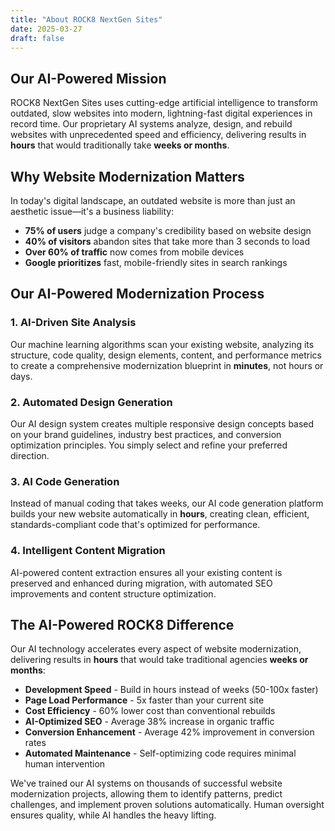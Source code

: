 ```yaml
---
title: "About ROCK8 NextGen Sites"
date: 2025-03-27
draft: false
---
```


## Our AI-Powered Mission

ROCK8 NextGen Sites uses cutting-edge artificial intelligence to transform outdated, slow websites into modern, lightning-fast digital experiences in record time. Our proprietary AI systems analyze, design, and rebuild websites with unprecedented speed and efficiency, delivering results in **hours** that would traditionally take **weeks or months**.

## Why Website Modernization Matters

In today's digital landscape, an outdated website is more than just an aesthetic issue—it's a business liability:

- **75% of users** judge a company's credibility based on website design
- **40% of visitors** abandon sites that take more than 3 seconds to load
- **Over 60% of traffic** now comes from mobile devices
- **Google prioritizes** fast, mobile-friendly sites in search rankings

## Our AI-Powered Modernization Process

### 1. AI-Driven Site Analysis
Our machine learning algorithms scan your existing website, analyzing its structure, code quality, design elements, content, and performance metrics to create a comprehensive modernization blueprint in **minutes**, not hours or days.

### 2. Automated Design Generation
Our AI design system creates multiple responsive design concepts based on your brand guidelines, industry best practices, and conversion optimization principles. You simply select and refine your preferred direction.

### 3. AI Code Generation
Instead of manual coding that takes weeks, our AI code generation platform builds your new website automatically in **hours**, creating clean, efficient, standards-compliant code that's optimized for performance.

### 4. Intelligent Content Migration
AI-powered content extraction ensures all your existing content is preserved and enhanced during migration, with automated SEO improvements and content structure optimization.

## The AI-Powered ROCK8 Difference

Our AI technology accelerates every aspect of website modernization, delivering results in **hours** that would take traditional agencies **weeks or months**:

- **Development Speed** - Build in hours instead of weeks (50-100x faster)
- **Page Load Performance** - 5x faster than your current site
- **Cost Efficiency** - 60% lower cost than conventional rebuilds
- **AI-Optimized SEO** - Average 38% increase in organic traffic
- **Conversion Enhancement** - Average 42% improvement in conversion rates
- **Automated Maintenance** - Self-optimizing code requires minimal human intervention

We've trained our AI systems on thousands of successful website modernization projects, allowing them to identify patterns, predict challenges, and implement proven solutions automatically. Human oversight ensures quality, while AI handles the heavy lifting.